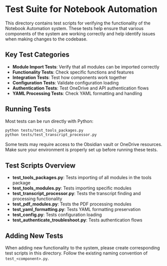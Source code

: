# Test Suite for Notebook Automation

This directory contains test scripts for verifying the functionality of the Notebook Automation system. These tests help ensure that various components of the system are working correctly and help identify issues when making changes to the codebase.

## Key Test Categories

- **Module Import Tests**: Verify that all modules can be imported correctly
- **Functionality Tests**: Check specific functions and features
- **Integration Tests**: Test how components work together
- **Configuration Tests**: Validate configuration loading
- **Authentication Tests**: Test OneDrive and API authentication flows
- **YAML Processing Tests**: Check YAML formatting and handling

## Running Tests

Most tests can be run directly with Python:

```bash
python tests/test_tools_packages.py
python tests/test_transcript_processor.py
```

Some tests may require access to the Obsidian vault or OneDrive resources. Make sure your environment is properly set up before running these tests.

## Test Scripts Overview

- **test_tools_packages.py**: Tests importing of all modules in the tools package
- **test_tools_modules.py**: Tests importing specific modules
- **test_transcript_processor.py**: Tests the transcript finding and processing functionality
- **test_pdf_modules.py**: Tests the PDF processing modules
- **test_yaml_formatting.py**: Tests YAML formatting preservation
- **test_config.py**: Tests configuration loading
- **test_authenticate_troubleshoot.py**: Tests authentication flows

## Adding New Tests

When adding new functionality to the system, please create corresponding test scripts in this directory. Follow the existing naming convention of `test_<component>.py`.
